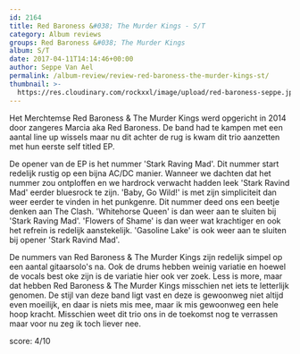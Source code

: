 ```yaml
---
id: 2164
title: Red Baroness &#038; The Murder Kings - S/T
category: Album reviews
groups: Red Baroness &#038; The Murder Kings
album: S/T
date: 2017-04-11T14:14:46+00:00
author: Seppe Van Ael
permalink: /album-review/review-red-baroness-the-murder-kings-st/
thumbnail: >-
  https://res.cloudinary.com/rockxxl/image/upload/red-baroness-seppe.jpg
---
```

Het Merchtemse Red Baroness & The Murder Kings werd opgericht in 2014 door zangeres Marcia aka Red Baroness. De band had te kampen met een aantal line up wissels maar nu dit achter de rug is kwam dit trio aanzetten met hun eerste self titled EP.

De opener van de EP is het nummer 'Stark Raving Mad'. Dit nummer start redelijk rustig op een bijna AC/DC manier. Wanneer we dachten dat het nummer zou ontploffen en we hardrock verwacht hadden leek 'Stark Ravind Mad' eerder bluesrock te zijn. 'Baby, Go Wild!' is met zijn simpliciteit dan weer eerder te vinden in het punkgenre. Dit nummer deed ons een beetje denken aan The Clash. 'Whitehorse Queen' is dan weer aan te sluiten bij 'Stark Raving Mad'. 'Flowers of Shame' is dan weer wat krachtiger en ook het refrein is redelijk aanstekelijk. 'Gasoline Lake' is ook weer aan te sluiten bij opener 'Stark Ravind Mad'.

De nummers van Red Baroness & The Murder Kings zijn redelijk simpel op een aantal gitaarsolo's na. Ook de drums hebben weinig variatie en hoewel de vocals best oke zijn is de variatie hier ook ver zoek. Less is more, maar dat hebben Red Baroness & The Murder Kings misschien net iets te letterlijk genomen. De stijl van deze band ligt vast en deze is gewoonweg niet altijd even moeilijk, en daar is niets mis mee, maar ik mis gewoonweg een hele hoop kracht. Misschien weet dit trio ons in de toekomst nog te verrassen maar voor nu zeg ik toch liever nee.

score: 4/10

